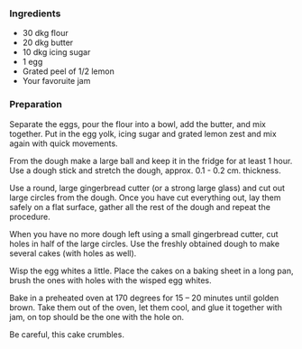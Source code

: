 
### Ingredients
- 30 dkg flour
- 20 dkg butter
- 10 dkg icing sugar
- 1 egg
- Grated peel of 1/2 lemon
- Your favoruite jam

### Preparation
Separate the eggs, pour the flour into a bowl, add the butter, and mix together. Put in the egg yolk, icing sugar and grated lemon zest and mix again with quick movements.

 From the dough make a large ball and keep it in the fridge for at least 1 hour. Use a dough stick and stretch the dough, approx. 0.1 - 0.2 cm. thickness.

 Use a round, large gingerbread cutter (or a strong large glass) and cut out large circles from the dough. Once you have cut everything out, lay them safely on a flat surface, gather all the rest of the dough and repeat the procedure.

 When you have no more dough left using a small gingerbread cutter, cut holes in half of the large circles. Use the freshly obtained dough to make several cakes (with holes as well).

 Wisp the egg whites a little. Place the cakes on a baking sheet in a long pan, brush the ones with holes with the wisped egg whites.

 Bake in a preheated oven at 170 degrees for 15 – 20 minutes until golden brown. Take them out of the oven, let them cool, and glue it together with jam, on top should be the one with the hole on.

 Be careful, this cake crumbles.  